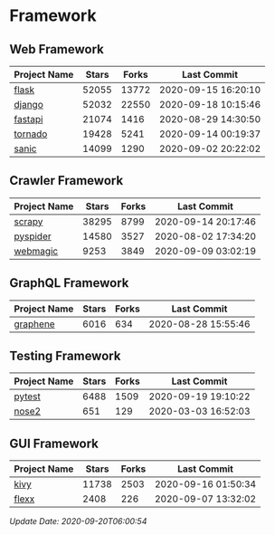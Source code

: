 # Framework

## Web Framework

| Project Name | Stars | Forks | Last Commit |
| ------------ | ----- | ----- | ----------- |
| [flask](https://github.com/pallets/flask) | 52055 | 13772 | 2020-09-15 16:20:10 |
| [django](https://github.com/django/django) | 52032 | 22550 | 2020-09-18 10:15:46 |
| [fastapi](https://github.com/tiangolo/fastapi) | 21074 | 1416 | 2020-08-29 14:30:50 |
| [tornado](https://github.com/tornadoweb/tornado) | 19428 | 5241 | 2020-09-14 00:19:37 |
| [sanic](https://github.com/huge-success/sanic) | 14099 | 1290 | 2020-09-02 20:22:02 |

## Crawler Framework

| Project Name | Stars | Forks | Last Commit |
| ------------ | ----- | ----- | ----------- |
| [scrapy](https://github.com/scrapy/scrapy) | 38295 | 8799 | 2020-09-14 20:17:46 |
| [pyspider](https://github.com/binux/pyspider) | 14580 | 3527 | 2020-08-02 17:34:20 |
| [webmagic](https://github.com/code4craft/webmagic) | 9253 | 3849 | 2020-09-09 03:02:19 |

## GraphQL Framework

| Project Name | Stars | Forks | Last Commit |
| ------------ | ----- | ----- | ----------- |
| [graphene](https://github.com/graphql-python/graphene) | 6016 | 634 | 2020-08-28 15:55:46 |

## Testing Framework

| Project Name | Stars | Forks | Last Commit |
| ------------ | ----- | ----- | ----------- |
| [pytest](https://github.com/pytest-dev/pytest) | 6488 | 1509 | 2020-09-19 19:10:22 |
| [nose2](https://github.com/nose-devs/nose2) | 651 | 129 | 2020-03-03 16:52:03 |

## GUI Framework

| Project Name | Stars | Forks | Last Commit |
| ------------ | ----- | ----- | ----------- |
| [kivy](https://github.com/kivy/kivy) | 11738 | 2503 | 2020-09-16 01:50:34 |
| [flexx](https://github.com/flexxui/flexx) | 2408 | 226 | 2020-09-07 13:32:02 |

*Update Date: 2020-09-20T06:00:54*